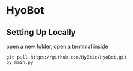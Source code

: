 # HyoBot

## Setting Up Locally
open a new folder, open a terminal inside
```
git pull https://github.com/Hy0tic/HyoBot.git
py main.py
```